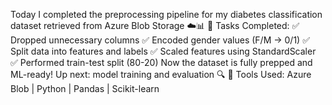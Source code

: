 Today I completed the preprocessing pipeline for my diabetes classification dataset retrieved from Azure Blob Storage ☁️📊
🔧 Tasks Completed:
 ✅ Dropped unnecessary columns
 ✅ Encoded gender values (F/M → 0/1)
 ✅ Split data into features and labels
 ✅ Scaled features using StandardScaler
 ✅ Performed train-test split (80-20)
Now the dataset is fully prepped and ML-ready!
 Up next: model training and evaluation 🔍
🧠 Tools Used: Azure Blob | Python | Pandas | Scikit-learn
